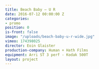 ```yaml
---
title: Beach Baby — U R
date: 2016-07-12 00:00:00 Z
categories:
- promo
position: 0
is-front: false
image: "/uploads/beach-baby-u-r-wide.jpg"
vimeo: 174398025
director: Eoin Glaister
production-company: Human + Hath Films
equipment: Arri ST 3 perf - Kodak 500T
layout: project
---
```


